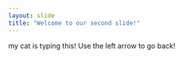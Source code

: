 ```yaml
---
layout: slide
title: "Welcome to our second slide!"
---
```

my cat is typing this!
Use the left arrow to go back!
